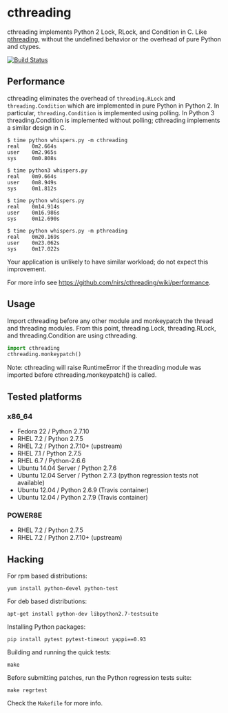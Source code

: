 # cthreading

cthreading implements Python 2 Lock, RLock, and Condition in C.  Like
[pthreading](https://github.com/oVirt/pthreading), without the undefined
behavior or the overhead of pure Python and ctypes.

[![Build Status](https://travis-ci.org/nirs/cthreading.svg)](https://travis-ci.org/nirs/cthreading)

## Performance

cthreading eliminates the overhead of `threading.RLock` and
`threading.Condition` which are implemented in pure Python in Python 2. In
particular, `threading.Condition` is implemented using polling. In Python 3
threading.Condition is implemented without polling; cthreading implements a
similar design in C.

```
$ time python whispers.py -m cthreading
real    0m2.664s
user    0m2.965s
sys     0m0.808s

$ time python3 whispers.py
real    0m9.664s
user    0m8.949s
sys     0m1.812s

$ time python whispers.py
real    0m14.914s
user    0m16.986s
sys     0m12.690s

$ time python whispers.py -m pthreading
real    0m20.169s
user    0m23.062s
sys     0m17.022s
```

Your application is unlikely to have similar workload; do not expect this
improvement.

For more info see https://github.com/nirs/cthreading/wiki/performance.

## Usage

Import cthreading before any other module and monkeypatch the thread and
threading modules. From this point, threading.Lock, threading.RLock, and
threading.Condition are using cthreading.

```python
import cthreading
cthreading.monkeypatch()
```

Note: cthreading will raise RuntimeError if the threading module was imported
before cthreading.monkeypatch() is called.

## Tested platforms

### x86_64
- Fedora 22 / Python 2.7.10
- RHEL 7.2 / Python 2.7.5
- RHEL 7.2 / Python 2.7.10+ (upstream)
- RHEL 7.1 / Python 2.7.5
- RHEL 6.7 / Python-2.6.6
- Ubuntu 14.04 Server / Python 2.7.6
- Ubuntu 12.04 Server / Python 2.7.3 (python regression tests not available)
- Ubuntu 12.04 / Python 2.6.9 (Travis container)
- Ubuntu 12.04 / Python 2.7.9 (Travis container)

### POWER8E
- RHEL 7.2 / Python 2.7.5
- RHEL 7.2 / Python 2.7.10+ (upstream)

## Hacking

For rpm based distributions:
```
yum install python-devel python-test
```

For deb based distributions:
```
apt-get install python-dev libpython2.7-testsuite
```

Installing Python packages:
```
pip install pytest pytest-timeout yappi==0.93
```

Building and running the quick tests:
```
make
```

Before submitting patches, run the Python regression tests suite:
```
make regrtest
```

Check the `Makefile` for more info.
